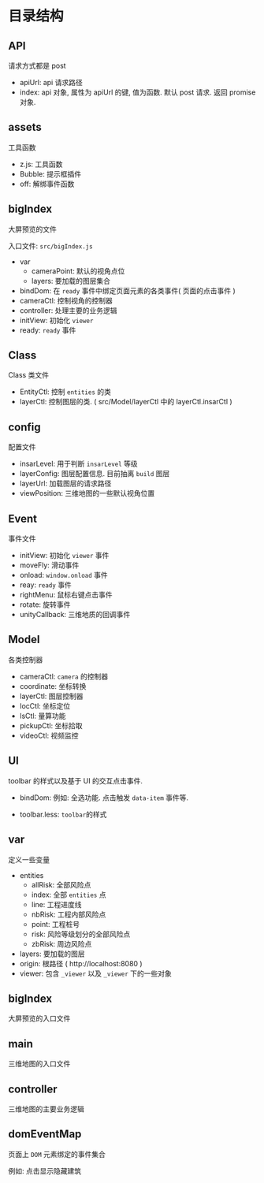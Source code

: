 # 目录结构

## API

请求方式都是 post 

+ apiUrl: api 请求路径
+ index: api 对象, 属性为 apiUrl 的键, 值为函数. 默认 post 请求. 返回 promise 对象.

## assets

工具函数

+ z.js: 工具函数
+ Bubble: 提示框插件
+ off: 解绑事件函数

## bigIndex

大屏预览的文件

入口文件: `src/bigIndex.js`

+ var
  + cameraPoint: 默认的视角点位
  + layers: 要加载的图层集合
+ bindDom: 在 `ready` 事件中绑定页面元素的各类事件( 页面的点击事件 )
+ cameraCtl: 控制视角的控制器
+ controller: 处理主要的业务逻辑
+ initView: 初始化 `viewer`
+ ready: `ready` 事件

## Class

Class 类文件

+ EntityCtl: 控制 `entities` 的类
+ layerCtl: 控制图层的类. ( src/Model/layerCtl 中的 layerCtl.insarCtl )

## config

配置文件

+ insarLevel: 用于判断 `insarLevel` 等级
+ layerConfig: 图层配置信息. 目前抽离 `build` 图层
+ layerUrl: 加载图层的请求路径
+ viewPosition: 三维地图的一些默认视角位置

## Event 

事件文件

+ initView: 初始化 `viewer` 事件
+ moveFly: 滑动事件
+ onload: `window.onload` 事件
+ reay: `ready` 事件
+ rightMenu: 鼠标右键点击事件
+ rotate: 旋转事件
+ unityCallback: 三维地质的回调事件

## Model

各类控制器

+ cameraCtl: `camera` 的控制器
+ coordinate: 坐标转换
+ layerCtl: 图层控制器
+ locCtl: 坐标定位
+ lsCtl: 量算功能
+ pickupCtl: 坐标拾取
+ videoCtl: 视频监控

## UI

toolbar 的样式以及基于 UI 的交互点击事件. 

+ bindDom: 例如: 全选功能. 点击触发 `data-item` 事件等.

+ toolbar.less: `toolbar`的样式

## var

定义一些变量

+ entities
  + allRisk: 全部风险点
  + index: 全部 `entities` 点
  + line: 工程进度线
  + nbRisk: 工程内部风险点
  + point: 工程桩号
  + risk: 风险等级划分的全部风险点
  + zbRisk: 周边风险点
+ layers: 要加载的图层
+ origin: 根路径 ( http://localhost:8080 )
+ viewer: 包含 `_viewer` 以及 `_viewer` 下的一些对象

## bigIndex

大屏预览的入口文件

## main 

三维地图的入口文件

## controller

三维地图的主要业务逻辑

## domEventMap

页面上 `DOM` 元素绑定的事件集合

例如: 点击显示隐藏建筑